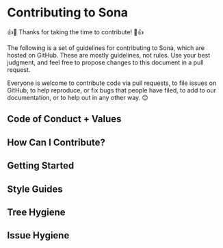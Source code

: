 # Contributing to Sona

👍🎉 Thanks for taking the time to contribute! 🎉👍

The following is a set of guidelines for contributing to Sona, which are hosted on GitHub. These are mostly guidelines, not rules. Use your best judgment, and feel free to propose changes to this document in a pull request.

Everyone is welcome to contribute code via pull requests, to file issues on GitHub, to help reproduce, or fix bugs that people have filed, to add to our documentation, or to help out in any other way. 😊

## Code of Conduct + Values

## How Can I Contribute?

## Getting Started

## Style Guides

## Tree Hygiene

## Issue Hygiene

